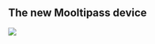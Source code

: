 ## [](#header-2)The new Mooltipass device
![](https://github.com/mooltipass/minible/blob/gh-pages/images/minible_highlevel.png?raw=true)
